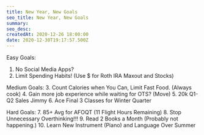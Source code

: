 ```yaml
---
title: New Year, New Goals
seo_title: New Year, New Goals
summary: 
seo_desc: 
createdAt: 2020-12-26 18:00:00
date: 2020-12-30T19:17:57.500Z
---
```


Easy Goals:
1. No Social Media Apps?
2. Limit Spending Habits! (Use $ for Roth IRA Maxout and Stocks)

Medium Goals:
3. Count Calories when You Can, Limit Fast Food. (Always cook)
4. Gain more job experience while waiting for OTS? (Move)
5. 20k Q1-Q2 Sales Jimmy
6. Ace Final 3 Classes for Winter Quarter

Hard Goals:
7. 85+ Avg for AFOQT (11 Flight Hours Remaining)
8. Stop Unnecessary Overthinking!!!
9. Read 2 Books a Month (Probably not happening.)
10. Learn New Instrument (Piano) and Language Over Summer

